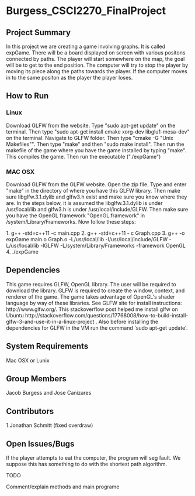 # Burgess_CSCI2270_FinalProject
<h2>Project Summary</h2>
<p> In this project we are creating a game involving graphs. It is called expGame. There will be a board displayed on screen with various positons connected by paths. The player will start somewhere on the map, the goal will be to get to the end position. The computer will try to stop the player by moving its piece along the paths towards the player.  If the computer moves in to the same positon as the player the player loses. </p>
<h2>How to Run</h2>
<h3> Linux </h3>
<p>Download GLFW from the website. Type "sudo apt-get update" on the terminal. Then type "sudo apt-get install cmake xorg-dev libglu1-mesa-dev" on the terminal. Navigate to GLFW folder. Then type "cmake -G "Unix Makefiles"". Then type "make" and then "sudo make install". Then run the makefile of the game where you have the game installed by typing "make". This compiles the game. Then run the executable ("./expGame") </p>
<h3> MAC OSX </h3>
<p> Download GLFW from the GLFW website. Open the zip file. Type and enter "make" in the directory of where you have this GLFW library. Then make sure libglfw.3.1.dylib and glfw3.h exist and make sure you know where they are. In the steps below, it is assumed the libglfw.3.1.dylib is under /usr/local/lib and glfw3.h is under /usr/local/include/GLFW. Then make sure you have the OpenGL framework "OpenGL.framework" in /system/Library/Frameworks. Now follow these steps:</p>
  1. g++ -std=c++11 -c main.cpp
  2. g++ -std=c++11 - c Graph.cpp
  3. g++ -o expGame main.o Graph.o -L/usr/local/lib -I/usr/local/include/GLFW -L/usr/local/lib -lGLFW         -L/system/Library/Frameworks -framework OpenGL 
  4. ./expGame

<h2>Dependencies</h2>
<p> This game requires GLFW, OpenGL library. The user will be required to download the library. GLFW is required to create the window, context, and renderer of the game. The game takes advantage of OpenGL's shader language by way of these libraries. See GLFW site for install instructions: http://www.glfw.org/. This stackoverflow post helped me install glfw on Ubuntu http://stackoverflow.com/questions/17768008/how-to-build-install-glfw-3-and-use-it-in-a-linux-project . Also before installing the dependencies for GLFW in the VM run the command 'sudo apt-get update'.
</p>
<h2>System Requirements</h2>
<p> Mac OSX or Lunix </p>
<h2>Group Members</h2>
<p>Jacob Burgess and Jose Canizares</p>
<h2>Contributors</h2>
1.Jonathan Schmitt (fixed overdraw)
<h2>Open Issues/Bugs</h2>
<p> If the player attempts to eat the computer, the program will seg fault. We suppose this has something to do with the shortest path algorithm. </p>
TODO
<p>Comment/explain methods and main programe</p>

